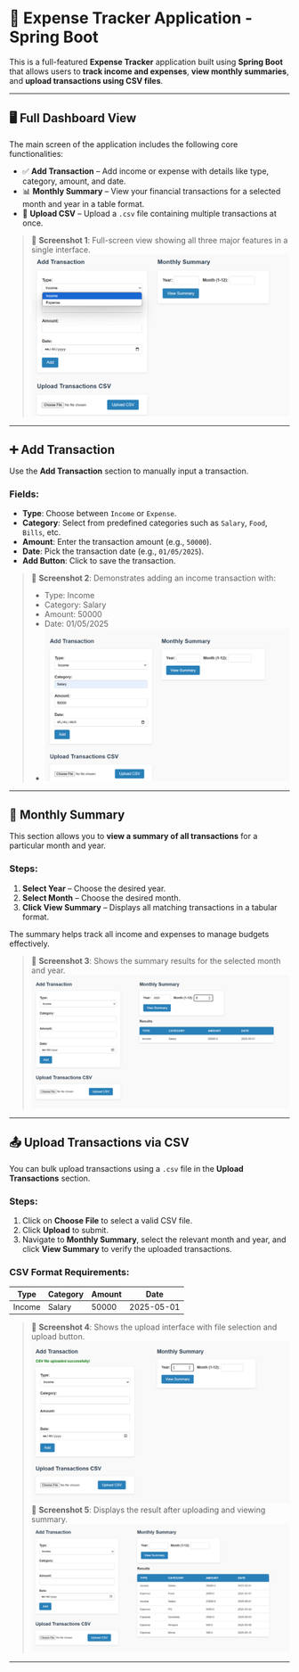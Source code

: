# 💸 Expense Tracker Application - Spring Boot

This is a full-featured **Expense Tracker** application built using **Spring Boot** that allows users to **track income and expenses**, **view monthly summaries**, and **upload transactions using CSV files**.

---

## 🖥️ Full Dashboard View

The main screen of the application includes the following core functionalities:

- ✅ **Add Transaction** – Add income or expense with details like type, category, amount, and date.
- 📊 **Monthly Summary** – View your financial transactions for a selected month and year in a table format.
- 📁 **Upload CSV** – Upload a `.csv` file containing multiple transactions at once.

> 📸 **Screenshot 1**: Full-screen view showing all three major features in a single interface.
> ![image_alt](https://github.com/Yogeshk2002/Expense-Traker-Java/blob/8a1f69e834f3e1ad72c166b2d70878d2021080b0/Screenshot%202025-05-23%20232213.png)

---

## ➕ Add Transaction

Use the **Add Transaction** section to manually input a transaction.

### Fields:
- **Type**: Choose between `Income` or `Expense`.
- **Category**: Select from predefined categories such as `Salary`, `Food`, `Bills`, etc.
- **Amount**: Enter the transaction amount (e.g., `50000`).
- **Date**: Pick the transaction date (e.g., `01/05/2025`).
- **Add Button**: Click to save the transaction.

> 📸 **Screenshot 2**: Demonstrates adding an income transaction with:
> - Type: Income  
> - Category: Salary  
> - Amount: 50000  
> - Date: 01/05/2025
> - ![image_url](https://github.com/Yogeshk2002/Expense-Traker-Java/blob/34ed22e564ae48d8e6738c92743dae3e49d90864/Screenshot%202025-05-23%20232333.png)

---

## 📆 Monthly Summary

This section allows you to **view a summary of all transactions** for a particular month and year.

### Steps:
1. **Select Year** – Choose the desired year.
2. **Select Month** – Choose the desired month.
3. **Click View Summary** – Displays all matching transactions in a tabular format.

The summary helps track all income and expenses to manage budgets effectively.

> 📸 **Screenshot 3**: Shows the summary results for the selected month and year.
> ![](https://github.com/Yogeshk2002/Expense-Traker-Java/blob/dcc0e1288d26efeae365016c858f446b6ee8d09d/Screenshot%202025-05-23%20232747.png)

---

## 📤 Upload Transactions via CSV

You can bulk upload transactions using a `.csv` file in the **Upload Transactions** section.

### Steps:
1. Click on **Choose File** to select a valid CSV file.
2. Click **Upload** to submit.
3. Navigate to **Monthly Summary**, select the relevant month and year, and click **View Summary** to verify the uploaded transactions.

### CSV Format Requirements:
| Type   | Category | Amount | Date       |
|--------|----------|--------|------------|
| Income | Salary   | 50000  | 2025-05-01 |

> 📸 **Screenshot 4**: Shows the upload interface with file selection and upload button.
> ![](https://github.com/Yogeshk2002/Expense-Traker-Java/blob/d9fd691ec0b29b9e30786ca786fae56ecc43df85/Screenshot%202025-05-23%20233031.png)
> 📸 **Screenshot 5**: Displays the result after uploading and viewing summary.
> ![](https://github.com/Yogeshk2002/Expense-Traker-Java/blob/6ef96dc1c5408ea351f2036196d01e9ebfc29cc0/Screenshot%202025-05-23%20233046.png)

---



